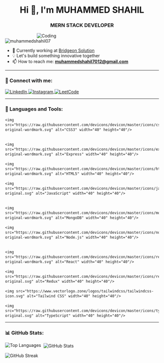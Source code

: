 <h1 align="center">Hi 👋, I'm MUHAMMED SHAHIL</h1>
<h3 align="center">MERN STACK DEVELOPER</h3>

<img align="right" alt="Coding" width="400" src="https://cdn.dribbble.com/users/2131993/screenshots/4948736/media/421d4ed2f3d23c73d64d20963f61f422.gif" />

<p align="left"> 
  <img src="https://komarev.com/ghpvc/?username=muhammedshahil07&label=Profile%20views&color=0e75b6&style=flat" alt="muhammedshahil07" /> 
</p>

- 🚀 Currently working at [Bridgeon Solution](https://bridgeon.in/)
- 💡 Let's build something innovative together  
- 📫 How to reach me: **muhammedshahil7012@gmail.com**

---

### 🔗 Connect with me:

<p align="left">
  <a href="https://www.linkedin.com/in/muhammed-shahil-7785b32b9/" target="blank">
    <img align="center" src="https://raw.githubusercontent.com/rahuldkjain/github-profile-readme-generator/master/src/images/icons/Social/linked-in-alt.svg" alt="LinkedIn" height="30" width="40" />
  </a>
  <a href="https://www.instagram.com/_shahiiil/" target="blank">
    <img align="center" src="https://raw.githubusercontent.com/rahuldkjain/github-profile-readme-generator/master/src/images/icons/Social/instagram.svg" alt="Instagram" height="30" width="40" />
  </a>
  <a href="https://leetcode.com/u/shahil-07/" target="blank">
    <img align="center" src="https://raw.githubusercontent.com/rahuldkjain/github-profile-readme-generator/master/src/images/icons/Social/leet-code.svg" alt="LeetCode" height="30" width="40" />
  </a>
</p>

---

### 🧰 Languages and Tools:

<p align="left">

    <img src="https://raw.githubusercontent.com/devicons/devicon/master/icons/css3/css3-original-wordmark.svg" alt="CSS3" width="40" height="40"/>

 
    <img src="https://raw.githubusercontent.com/devicons/devicon/master/icons/express/express-original-wordmark.svg" alt="Express" width="40" height="40"/>

    <img src="https://raw.githubusercontent.com/devicons/devicon/master/icons/html5/html5-original-wordmark.svg" alt="HTML5" width="40" height="40"/>

    <img src="https://raw.githubusercontent.com/devicons/devicon/master/icons/javascript/javascript-original.svg" alt="JavaScript" width="40" height="40"/>


    <img src="https://raw.githubusercontent.com/devicons/devicon/master/icons/mongodb/mongodb-original-wordmark.svg" alt="MongoDB" width="40" height="40"/>

    <img src="https://raw.githubusercontent.com/devicons/devicon/master/icons/nodejs/nodejs-original-wordmark.svg" alt="Node.js" width="40" height="40"/>


    <img src="https://raw.githubusercontent.com/devicons/devicon/master/icons/react/react-original-wordmark.svg" alt="React" width="40" height="40"/>

    <img src="https://raw.githubusercontent.com/devicons/devicon/master/icons/redux/redux-original.svg" alt="Redux" width="40" height="40"/>

    <img src="https://www.vectorlogo.zone/logos/tailwindcss/tailwindcss-icon.svg" alt="Tailwind CSS" width="40" height="40"/>

    <img src="https://raw.githubusercontent.com/devicons/devicon/master/icons/typescript/typescript-original.svg" alt="TypeScript" width="40" height="40"/>

</p>

---

### 📊 GitHub Stats:

<p>
  <img align="left" src="https://github-readme-stats.vercel.app/api/top-langs?username=muhammedshahil07&show_icons=true&locale=en&layout=compact" alt="Top Languages" />
</p>

<p>&nbsp;
  <img align="center" src="https://github-readme-stats.vercel.app/api?username=muhammedshahil07&show_icons=true&locale=en" alt="GitHub Stats" />
</p>

<p>
  <img align="center" src="https://github-readme-streak-stats.herokuapp.com/?user=muhammedshahil07&" alt="GitHub Streak" />
</p>
